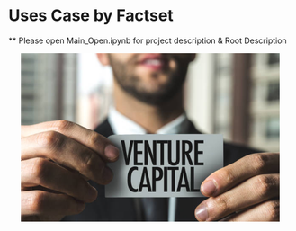 # Uses Case by Factset

** Please open Main_Open.ipynb for project description & Root Description
<p align="center">
  <img width="460" height="300" src="https://github.com/ajar2354/Factset/blob/master/vc_pic.jpg">
</p>
